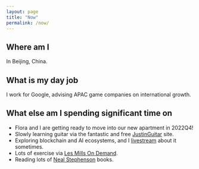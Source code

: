 ```yaml
---
layout: page
title: "Now"
permalink: /now/
---
```


## Where am I
In Beijing, China.

## What is my day job
I work for Google, advising APAC game companies on international growth.

## What else am I spending significant time on
- Flora and I are getting ready to move into our new apartment in 2022Q4!
- Slowly learning guitar via the fantastic and free [JustinGuitar](https://www.justinguitar.com) site.
- Exploring blockchain and AI ecosystems, and I [livestream](https://docs.google.com/document/d/1ta_6tSCGfC31iIfhz4bfC_oBKyNZGEdDsZkD-BRXY_Y/edit#heading=h.c65p4fi688tj) about it sometimes.
- Lots of exercise via [Les Mills On Demand](https://www.lesmills.com/ondemand/).
- Reading lots of [Neal Stephenson](https://en.wikipedia.org/wiki/Neal_Stephenson) books.